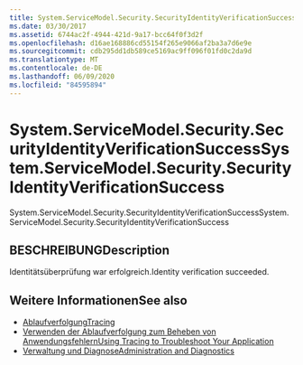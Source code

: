 ```yaml
---
title: System.ServiceModel.Security.SecurityIdentityVerificationSuccess
ms.date: 03/30/2017
ms.assetid: 6744ac2f-4944-421d-9a17-bcc64f0f3d2f
ms.openlocfilehash: d16ae168886cd55154f265e9066af2ba3a7d6e9e
ms.sourcegitcommit: cdb295dd1db589ce5169ac9ff096f01fd0c2da9d
ms.translationtype: MT
ms.contentlocale: de-DE
ms.lasthandoff: 06/09/2020
ms.locfileid: "84595894"
---
```

# <a name="systemservicemodelsecuritysecurityidentityverificationsuccess"></a><span data-ttu-id="e3b95-102">System.ServiceModel.Security.SecurityIdentityVerificationSuccess</span><span class="sxs-lookup"><span data-stu-id="e3b95-102">System.ServiceModel.Security.SecurityIdentityVerificationSuccess</span></span>
<span data-ttu-id="e3b95-103">System.ServiceModel.Security.SecurityIdentityVerificationSuccess</span><span class="sxs-lookup"><span data-stu-id="e3b95-103">System.ServiceModel.Security.SecurityIdentityVerificationSuccess</span></span>  
  
## <a name="description"></a><span data-ttu-id="e3b95-104">BESCHREIBUNG</span><span class="sxs-lookup"><span data-stu-id="e3b95-104">Description</span></span>  
 <span data-ttu-id="e3b95-105">Identitätsüberprüfung war erfolgreich.</span><span class="sxs-lookup"><span data-stu-id="e3b95-105">Identity verification succeeded.</span></span>  
  
## <a name="see-also"></a><span data-ttu-id="e3b95-106">Weitere Informationen</span><span class="sxs-lookup"><span data-stu-id="e3b95-106">See also</span></span>

- [<span data-ttu-id="e3b95-107">Ablaufverfolgung</span><span class="sxs-lookup"><span data-stu-id="e3b95-107">Tracing</span></span>](index.md)
- [<span data-ttu-id="e3b95-108">Verwenden der Ablaufverfolgung zum Beheben von Anwendungsfehlern</span><span class="sxs-lookup"><span data-stu-id="e3b95-108">Using Tracing to Troubleshoot Your Application</span></span>](using-tracing-to-troubleshoot-your-application.md)
- [<span data-ttu-id="e3b95-109">Verwaltung und Diagnose</span><span class="sxs-lookup"><span data-stu-id="e3b95-109">Administration and Diagnostics</span></span>](../index.md)
